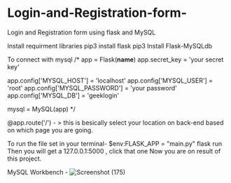 # Login-and-Registration-form-
Login and Registration form using flask and MySQL 

Install requirment libraries
pip3 install flask
pip3 Install Flask-MySQLdb

To connect with mysql 
/* app = Flask(__name__)
app.secret_key = 'your secret key'
 
app.config['MYSQL_HOST'] = 'localhost'
app.config['MYSQL_USER'] = 'root'
app.config['MYSQL_PASSWORD'] = 'your password'
app.config['MYSQL_DB'] = 'geeklogin'
 
mysql = MySQL(app)
*/

@app.route('/') - > this is besically select your location on back-end
based on which page you are going. 

To run the file
set in your terminal- 
$env:FLASK_APP = "main.py"
flask run
Then you will get a 127.0.0.1:5000 , click that one
Now you are on result of this project.



MySQL Workbench - 
![Screenshot (175)](https://user-images.githubusercontent.com/106810794/201525936-d261fa45-8b76-4f76-925d-7879372a93da.png)

